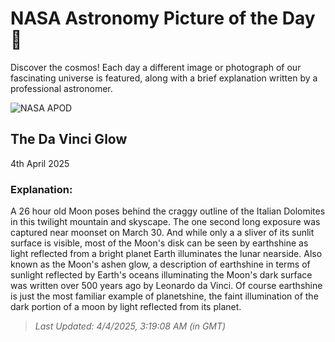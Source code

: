 
  # NASA Astronomy Picture of the Day 🌌

  Discover the cosmos! Each day a different image or photograph of our fascinating universe is featured, along with a brief explanation written by a professional astronomer.

![NASA APOD](https://apod.nasa.gov/apod/image/2504/GHR5997Luna1giornofirmapicc.jpg)

## The Da Vinci Glow

4th April 2025

### Explanation: 

A 26 hour old Moon poses behind the craggy outline of the Italian Dolomites in this twilight mountain and skyscape. The one second long exposure was captured near moonset on March 30. And while only a a sliver of its sunlit surface is visible, most of the Moon's disk can be seen by earthshine as light reflected from a bright planet Earth illuminates the lunar nearside. Also known as the Moon's ashen glow, a description of earthshine in terms of sunlight reflected by Earth's oceans illuminating the Moon's dark surface was written over 500 years ago by Leonardo da Vinci. Of course earthshine is just the most familiar example of planetshine, the faint illumination of the dark portion of a moon by light reflected from its planet.

> _Last Updated: 4/4/2025, 3:19:08 AM (in GMT)_
